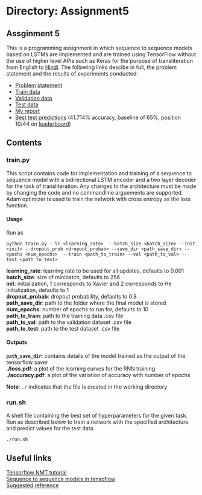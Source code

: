 # Directory: Assignment5     

## Assginment 5    

This is a programming assignment in which sequence to sequence models based on LSTMs are implemented and are trained using TensorFlow without the use of higher level APIs such as Keras for the purpose of transliteration from English to [Hindi](https://en.wikipedia.org/wiki/Hindi). The following links descibe in full, the problem statement and the results of experiments conducted:      

- [Problem statement](https://drive.google.com/file/d/1nuDzVNkeUEAxcaJR8W5DSdAH5ALDYazz/view?usp=sharing)      
- [Train data](https://drive.google.com/file/d/1sNiPr-q04-ZtTZ0Rf3CXUTr4VD_j8z8l/view?usp=sharing)    
- [Validation data](https://drive.google.com/file/d/16VOm_unAvc0fiPSmYZGz2ZRTCarbJRNa/view?usp=sharing)     
- [Test data](https://drive.google.com/file/d/1UsUwJJO03-G2_WqYH7dTK0-hrbWRp6UV/view?usp=sharing)             
- [My report](https://drive.google.com/file/d/1XHRo_kodHXXGn6Kff412ashSFbOKu79a/view?usp=sharing)     
- [Best test predictions](https://drive.google.com/file/d/1iDk7MHwNEHQ-C1wLo2FyaL1Q4rkiJ0o7/view?usp=sharing) (41.714% accuracy, baseline of 65%, position 10/44 on [leaderboard](https://www.kaggle.com/c/programming-assignment-3/leaderboard))     

## Contents   

### train.py

This script contains code for implementation and training of a sequence to sequence model with a bidirectional LSTM encoder and a two layer decoder for the task of transliteration. Any changes to the architecture must be made by changing the code and no commandline arguements are supported. Adam optimizer is used to train the network with cross entropy as the loss function. 

#### Usage    

Run as 
```
python train.py --lr <learning_rate>  --batch_size <batch_size> --init <init> --dropout_prob <dropout_probab> --save_dir <path_save_dir> --epochs <num_epochs>  --train <path_to_train> --val <path_to_val> --test <path_to_test>
```


__learning_rate__: learning rate to be used for all updates, defaults to 0.001      
__batch_size__: size of minibatch, defaults to 256      
__init__: initialization, 1 corresponds to Xavier and 2 corresponds to He initialization, defaults to 1         
__dropout_probab__: dropout probability, defaults to 0.8      
__path_save_dir__: path to the folder where the final model is stored                 
__num_epochs__: number of epochs to run for, defaults to 10     
__path_to_train__: path to the training data .csv file    
__path_to_val__: path to the validation dataset .csv file     
__path_to_test__: path to the test dataset .csv file     



#### Outputs


__```path_save_dir```__: contains details of the model trained as the output of the tensorflow saver     
__./loss.pdf__: a plot of the learning curves for the RNN training    
__./accuracy.pdf__: a plot of the variation of accuracy with number of epochs     


__Note__: ```./``` indicates that the file is created in the working directory

### run.sh   

A shell file containing the best set of hyperparameters for the given task. Run as described below to train a network with the specified architecture and predict values for the test data.     

```
./run.sh
```    

## Useful links

[Tensorflow NMT tutorial](https://github.com/tensorflow/nmt)      
[Sequence to sequence models in tensoflow](https://towardsdatascience.com/seq2seq-model-in-tensorflow-ec0c557e560f)      
[Suggested reference](https://github.com/tensorflow/tensorflow/blob/r1.13/tensorflow/contrib/legacy_seq2seq/python/ops/seq2seq.py)      


